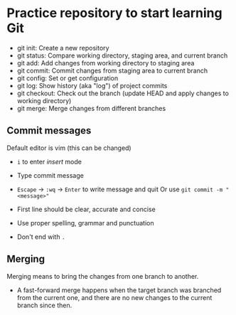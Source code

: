# Practice repository to start learning Git

- git init: Create a new repository
- git status: Compare working directory, staging area, and current branch
- git add: Add changes from working directory to staging area
- git commit: Commit changes from staging area to current branch
- git config: Set or get configuration
- git log: Show history (aka "log") of project commits
- git checkout: Check out the branch (update HEAD and apply changes to working directory)
- git merge: Merge changes from different branches

## Commit messages

Default editor is vim (this can be changed)
- `i` to enter *insert* mode
- Type commit message
- `Escape` -> `:wq` -> `Enter` to write message and quit Or use `git commit -m "<message>"`

- First line should be clear, accurate and concise
- Use proper spelling, grammar and punctuation
- Don't end with `.`


## Merging

Merging means to bring the changes from one branch to another.

- A fast-forward merge happens when the target branch was branched from the current one, and there are no new changes to the current branch since then.
